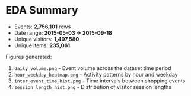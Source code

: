 # EDA Summary
* Events: **2,756,101** rows
* Date range: **2015-05-03 -> 2015-09-18**
* Unique visitors: **1,407,580**
* Unique items: **235,061**

Figures generated:
1. `daily_volume.png` - Event volume across the dataset time period
2. `hour_weekday_heatmap.png` - Activity patterns by hour and weekday
3. `inter_event_time_hist.png` - Time intervals between shopping events
4. `session_length_hist.png` - Distribution of visitor session lengths